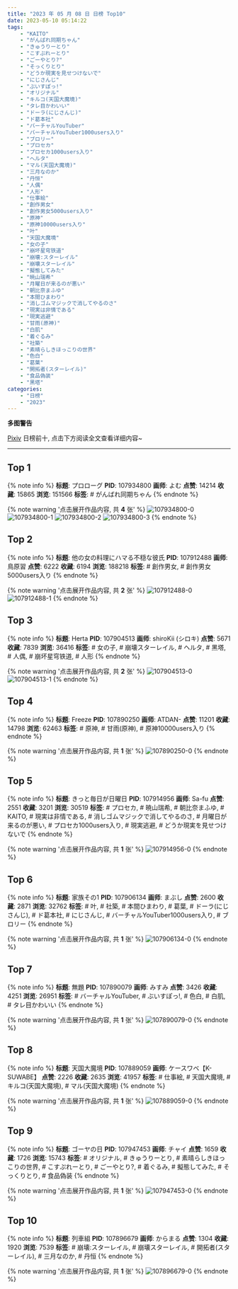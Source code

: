 ```yaml
---
title: "2023 年 05 月 08 日 日榜 Top10"
date: 2023-05-10 05:14:22
tags:
    - "KAITO"
    - "がんばれ同期ちゃん"
    - "きゅうりーとり"
    - "こすぷれーとり"
    - "ごーやとり?"
    - "そっくりとり"
    - "どうか現実を見せつけないで"
    - "にじさんじ"
    - "ぶいすぽっ!"
    - "オリジナル"
    - "キルコ(天国大魔境)"
    - "タレ目かわいい"
    - "ドーラ(にじさんじ)"
    - "ド葛本社"
    - "バーチャルYouTuber"
    - "バーチャルYouTuber1000users入り"
    - "ブロリー"
    - "プロセカ"
    - "プロセカ1000users入り"
    - "ヘルタ"
    - "マル(天国大魔境)"
    - "三月なのか"
    - "丹恒"
    - "人偶"
    - "人形"
    - "仕事絵"
    - "創作男女"
    - "創作男女5000users入り"
    - "原神"
    - "原神10000users入り"
    - "叶"
    - "天国大魔境"
    - "女の子"
    - "崩坏星穹铁道"
    - "崩壊:スターレイル"
    - "崩壊スターレイル"
    - "擬態してみた"
    - "暁山瑞希"
    - "月曜日が来るのが悪い"
    - "朝比奈まふゆ"
    - "本間ひまわり"
    - "消しゴムマジックで消してやるのさ"
    - "現実は非情である"
    - "現実逃避"
    - "甘雨(原神)"
    - "白肌"
    - "着ぐるみ"
    - "社築"
    - "素晴らしきほっこりの世界"
    - "色白"
    - "葛葉"
    - "開拓者(スターレイル)"
    - "食品偽装"
    - "黑塔"
categories:
    - "日榜"
    - "2023"
---
```


<i class="fa fa-triangle-exclamation"></i>**多图警告**<i class="fa fa-triangle-exclamation"></i>

[Pixiv](https://www.pixiv.net/) 日榜前十, 点击下方阅读全文查看详细内容~

<!-- more -->

---

## Top 1

{% note info %}
**标题**: プロローグ
**PID**: 107934800 **画师**: よむ
**点赞**: 14214 **收藏**: 15865 **浏览**: 151566
**标签**: # がんばれ同期ちゃん
{% endnote %}

{% note warning '点击展开作品内容, 共 **4** 张' %}
![107934800-0](https://i.pixiv.re/img-original/img/2023/05/08/08/08/15/107934800_p0.png)
![107934800-1](https://i.pixiv.re/img-original/img/2023/05/08/08/08/15/107934800_p1.png)
![107934800-2](https://i.pixiv.re/img-original/img/2023/05/08/08/08/15/107934800_p2.png)
![107934800-3](https://i.pixiv.re/img-original/img/2023/05/08/08/08/15/107934800_p3.png)
{% endnote %}

## Top 2

{% note info %}
**标题**: 他の女の料理にハマる不穏な彼氏
**PID**: 107912488 **画师**: 鳥原習
**点赞**: 6222 **收藏**: 6194 **浏览**: 188218
**标签**: # 創作男女, # 創作男女5000users入り
{% endnote %}

{% note warning '点击展开作品内容, 共 **2** 张' %}
![107912488-0](https://i.pixiv.re/img-original/img/2023/05/07/18/13/41/107912488_p0.jpg)
![107912488-1](https://i.pixiv.re/img-original/img/2023/05/07/18/13/41/107912488_p1.jpg)
{% endnote %}

## Top 3

{% note info %}
**标题**: Herta
**PID**: 107904513 **画师**: shiroKii (シロキ)
**点赞**: 5671 **收藏**: 7839 **浏览**: 36416
**标签**: # 女の子, # 崩壊スターレイル, # ヘルタ, # 黑塔, # 人偶, # 崩坏星穹铁道, # 人形
{% endnote %}

{% note warning '点击展开作品内容, 共 **2** 张' %}
![107904513-0](https://i.pixiv.re/img-original/img/2023/05/07/13/53/40/107904513_p0.png)
![107904513-1](https://i.pixiv.re/img-original/img/2023/05/07/13/53/40/107904513_p1.png)
{% endnote %}

## Top 4

{% note info %}
**标题**: Freeze
**PID**: 107890250 **画师**: ATDAN-
**点赞**: 11201 **收藏**: 14798 **浏览**: 62463
**标签**: # 原神, # 甘雨(原神), # 原神10000users入り
{% endnote %}

{% note warning '点击展开作品内容, 共 **1** 张' %}
![107890250-0](https://i.pixiv.re/img-original/img/2023/05/07/01/02/04/107890250_p0.jpg)
{% endnote %}

## Top 5

{% note info %}
**标题**: きっと毎日が日曜日
**PID**: 107914956 **画师**: Sa-fu
**点赞**: 2551 **收藏**: 3201 **浏览**: 30519
**标签**: # プロセカ, # 暁山瑞希, # 朝比奈まふゆ, # KAITO, # 現実は非情である, # 消しゴムマジックで消してやるのさ, # 月曜日が来るのが悪い, # プロセカ1000users入り, # 現実逃避, # どうか現実を見せつけないで
{% endnote %}

{% note warning '点击展开作品内容, 共 **1** 张' %}
![107914956-0](https://i.pixiv.re/img-original/img/2023/05/07/19/26/12/107914956_p0.jpg)
{% endnote %}

## Top 6

{% note info %}
**标题**: 家族その1
**PID**: 107906134 **画师**: まぶし
**点赞**: 2600 **收藏**: 2871 **浏览**: 32762
**标签**: # 叶, # 社築, # 本間ひまわり, # 葛葉, # ドーラ(にじさんじ), # ド葛本社, # にじさんじ, # バーチャルYouTuber1000users入り, # ブロリー
{% endnote %}

{% note warning '点击展开作品内容, 共 **1** 张' %}
![107906134-0](https://i.pixiv.re/img-original/img/2023/05/07/14/53/21/107906134_p0.jpg)
{% endnote %}

## Top 7

{% note info %}
**标题**: 無題
**PID**: 107890079 **画师**: みすみ
**点赞**: 3426 **收藏**: 4251 **浏览**: 26951
**标签**: # バーチャルYouTuber, # ぶいすぽっ!, # 色白, # 白肌, # タレ目かわいい
{% endnote %}

{% note warning '点击展开作品内容, 共 **1** 张' %}
![107890079-0](https://i.pixiv.re/img-original/img/2023/05/07/00/57/00/107890079_p0.png)
{% endnote %}

## Top 8

{% note info %}
**标题**: 天国大魔境
**PID**: 107889059 **画师**: ケースワベ【K-SUWABE】
**点赞**: 2226 **收藏**: 2635 **浏览**: 41957
**标签**: # 仕事絵, # 天国大魔境, # キルコ(天国大魔境), # マル(天国大魔境)
{% endnote %}

{% note warning '点击展开作品内容, 共 **1** 张' %}
![107889059-0](https://i.pixiv.re/img-original/img/2023/05/07/00/27/50/107889059_p0.jpg)
{% endnote %}

## Top 9

{% note info %}
**标题**: ゴーヤの日
**PID**: 107947453 **画师**: チャイ
**点赞**: 1659 **收藏**: 1726 **浏览**: 15743
**标签**: # オリジナル, # きゅうりーとり, # 素晴らしきほっこりの世界, # こすぷれーとり, # ごーやとり?, # 着ぐるみ, # 擬態してみた, # そっくりとり, # 食品偽装
{% endnote %}

{% note warning '点击展开作品内容, 共 **1** 张' %}
![107947453-0](https://i.pixiv.re/img-original/img/2023/05/08/20/30/09/107947453_p0.png)
{% endnote %}

## Top 10

{% note info %}
**标题**: 列車組
**PID**: 107896679 **画师**: からまる
**点赞**: 1304 **收藏**: 1920 **浏览**: 7539
**标签**: # 崩壊:スターレイル, # 崩壊スターレイル, # 開拓者(スターレイル), # 三月なのか, # 丹恒
{% endnote %}

{% note warning '点击展开作品内容, 共 **1** 张' %}
![107896679-0](https://i.pixiv.re/img-original/img/2023/05/07/07/46/03/107896679_p0.png)
{% endnote %}
